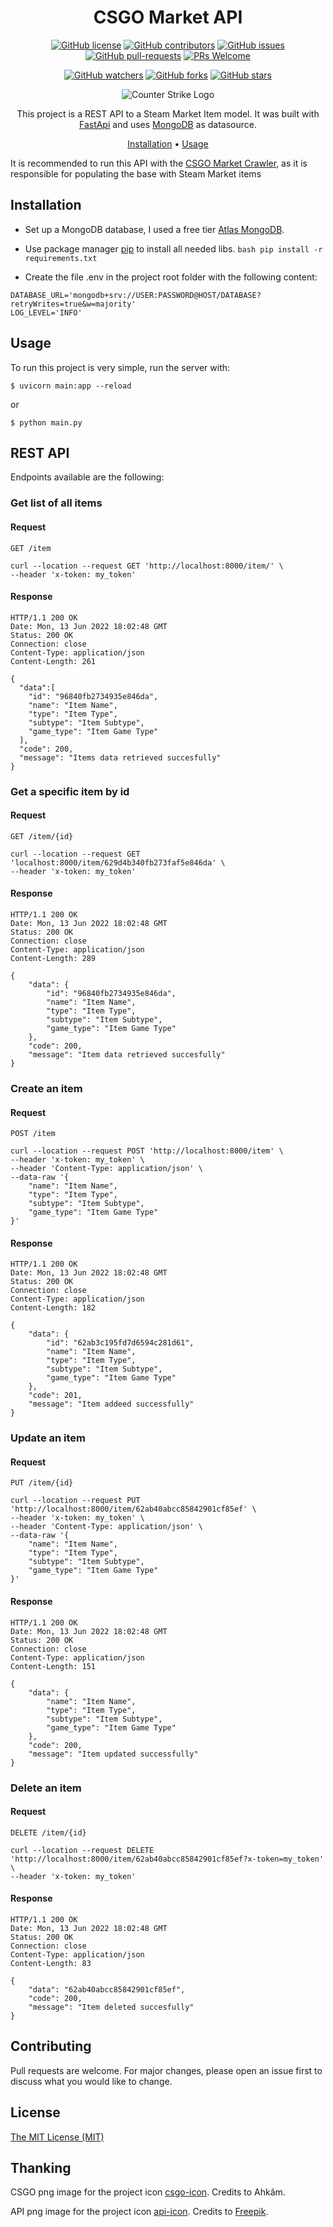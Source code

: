 <!-- markdownlint-configure-file {
  "MD013": {
    "code_blocks": false,
    "tables": false
  },
  "MD033": false,
  "MD041": false
} -->

<div align="center">

# CSGO Market API

[![GitHub license](https://img.shields.io/github/license/ew3g/csgo-market-api.svg)](https://github.com/ew3g/csgo-market-api/blob/main/LICENSE)
[![GitHub contributors](https://img.shields.io/github/contributors/ew3g/csgo-market-api.svg)](https://github.com/ew3g/csgo-market-api/graphs/contributors/)
[![GitHub issues](https://img.shields.io/github/issues/ew3g/csgo-market-api.svg)](https://github.com/ew3g/csgo-market-api/issues/)
[![GitHub pull-requests](https://img.shields.io/github/issues-pr/ew3g/csgo-market-api.svg)](https://gitHub.com/ew3g/csgo-market-api/pulls/)
[![PRs Welcome](https://img.shields.io/badge/PRs-welcome-brightgreen.svg?style=flat-square)](http://makeapullrequest.com)

[![GitHub watchers](https://img.shields.io/github/watchers/ew3g/csgo-market-api.svg?style=social&label=Watch)](https://github.com/ew3g/csgo-market-api/watchers/)
[![GitHub forks](https://img.shields.io/github/forks/ew3g/csgo-market-api.svg?style=social&label=Fork)](https://gitHub.com/ew3g/csgo-market-api/network/)
[![GitHub stars](https://img.shields.io/github/stars/ew3g/csgo-market-api.svg?style=social&label=Star)](https://gitHub.com/ew3g/csgo-market-api/stargazers/)

![Counter Strike Logo](https://github.com/ew3g/csgo-market-api/blob/main/csgo-icon.png?raw=true "Sample inline image")

This project is a REST API to a Steam Market Item model. It was built with [FastApi](https://fastapi.tiangolo.com) and uses [MongoDB](https://www.mongodb.com/) as datasource.
<!-- https://github.com/bbc/REST-API-example/blob/master/README.md -->
[Installation](#installation) • [Usage](#usage)
</div>

It is recommended to run this API with the [CSGO Market Crawler](https://github.com/ew3g/csgo-market-crawler), as it is responsible for populating the base with Steam Market items
## Installation
- Set up a MongoDB database, I used a free tier [Atlas MongoDB](https://www.mongodb.com/atlas/database).
- Use package manager [pip](https://pip.pypa.io/en/stable/) to install all needed libs.
```bash pip install -r requirements.txt```

- Create the file .env in the project root folder with the following content:

```
DATABASE_URL='mongodb+srv://USER:PASSWORD@HOST/DATABASE?retryWrites=true&w=majority'
LOG_LEVEL='INFO'
```  

## Usage
To run this project is very simple, run the server with: 
```
$ uvicorn main:app --reload
```
or
```
$ python main.py
```

## REST API
Endpoints available are the following:

### Get list of all items

#### Request
`GET /item`

    curl --location --request GET 'http://localhost:8000/item/' \
    --header 'x-token: my_token'

#### Response
    HTTP/1.1 200 OK
    Date: Mon, 13 Jun 2022 18:02:48 GMT
    Status: 200 OK
    Connection: close
    Content-Type: application/json
    Content-Length: 261

    {
      "data":[
        "id": "96840fb2734935e846da",
        "name": "Item Name",
        "type": "Item Type",
        "subtype": "Item Subtype",
        "game_type": "Item Game Type"
      ],
      "code": 200,
      "message": "Items data retrieved succesfully"
    }

### Get a specific item by id

#### Request
`GET /item/{id}`

    curl --location --request GET 'localhost:8000/item/629d4b340fb273faf5e846da' \
    --header 'x-token: my_token'

#### Response
    HTTP/1.1 200 OK
    Date: Mon, 13 Jun 2022 18:02:48 GMT
    Status: 200 OK
    Connection: close
    Content-Type: application/json
    Content-Length: 289

    {
        "data": {
            "id": "96840fb2734935e846da",
            "name": "Item Name",
            "type": "Item Type",
            "subtype": "Item Subtype",
            "game_type": "Item Game Type"
        },
        "code": 200,
        "message": "Item data retrieved succesfully"
    }

### Create an item

#### Request
`POST /item`

    curl --location --request POST 'http://localhost:8000/item' \
    --header 'x-token: my_token' \
    --header 'Content-Type: application/json' \
    --data-raw '{
        "name": "Item Name",
        "type": "Item Type",
        "subtype": "Item Subtype",
        "game_type": "Item Game Type"
    }'

#### Response
    HTTP/1.1 200 OK
    Date: Mon, 13 Jun 2022 18:02:48 GMT
    Status: 200 OK
    Connection: close
    Content-Type: application/json
    Content-Length: 182

    {
        "data": {
            "id": "62ab3c195fd7d6594c281d61",
            "name": "Item Name",
            "type": "Item Type",
            "subtype": "Item Subtype",
            "game_type": "Item Game Type"
        },
        "code": 201,
        "message": "Item addeed successfully"
    }

### Update an item

#### Request
`PUT /item/{id}`

    curl --location --request PUT 'http://localhost:8000/item/62ab40abcc85842901cf85ef' \
    --header 'x-token: my_token' \
    --header 'Content-Type: application/json' \
    --data-raw '{
        "name": "Item Name",
        "type": "Item Type",
        "subtype": "Item Subtype",
        "game_type": "Item Game Type"
    }'

#### Response
    HTTP/1.1 200 OK
    Date: Mon, 13 Jun 2022 18:02:48 GMT
    Status: 200 OK
    Connection: close
    Content-Type: application/json
    Content-Length: 151

    {
        "data": {
            "name": "Item Name",
            "type": "Item Type",
            "subtype": "Item Subtype",
            "game_type": "Item Game Type"
        },
        "code": 200,
        "message": "Item updated successfully"
    }

### Delete an item

#### Request
`DELETE /item/{id}`

    curl --location --request DELETE 'http://localhost:8000/item/62ab40abcc85842901cf85ef?x-token=my_token' \
    --header 'x-token: my_token'

#### Response
    HTTP/1.1 200 OK
    Date: Mon, 13 Jun 2022 18:02:48 GMT
    Status: 200 OK
    Connection: close
    Content-Type: application/json
    Content-Length: 83

    {
        "data": "62ab40abcc85842901cf85ef",
        "code": 200,
        "message": "Item deleted succesfully"
    }


## Contributing
Pull requests are welcome. For major changes, please open an issue first to discuss what you would like to change.

## License
[The MIT License (MIT)](https://mit-license.org/)

## Thanking
CSGO png image for the project icon [csgo-icon](https://www.freeiconspng.com/img/42849). Credits to Ahkâm.

API png image for the project icon [api-icon](https://www.flaticon.com/free-icon/cloud-computing_4230906). Credits to [Freepik](https://www.flaticon.com/authors/freepik).